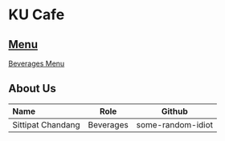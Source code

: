 # KU Cafe

## [Menu](Menu.md)
[Beverages Menu](Menu.md#Beverages)

## About Us
| Name      | Role      | Github          |
|:----------|-----------|-----------------|
| Sittipat Chandang | Beverages | some-random-idiot |
